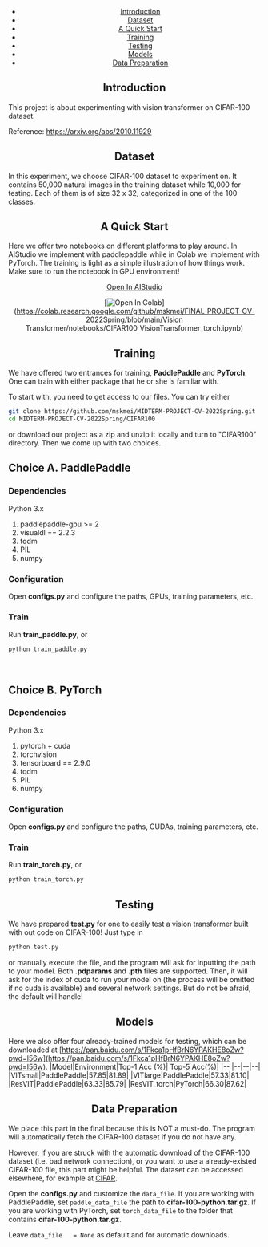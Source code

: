 - [<div align="center">Introduction</div>](#-div-align--center--introduction--div-)
- [<div align="center">Dataset</div>](#-div-align--center--dataset--div-)
- [<div align="center">A Quick Start</div>](#-div-align--center--a-quick-start--div-)
- [<div align="center">Training</div>](#-div-align--center--training--div-)
- [<div align="center">Testing</div>](#-div-align--center--testing--div-)
- [<div align="center">Models</div>](#-div-align--center--models--div-)
- [<div align="center">Data Preparation</div>](#-div-align--center--data-preparation--div-)


## <div align="center">Introduction</div>
This project is about experimenting with vision transformer on CIFAR-100 dataset. 

Reference: https://arxiv.org/abs/2010.11929

## <div align="center">Dataset</div>
In this experiment, we choose CIFAR-100 dataset to experiment on. It contains 50,000 natural images in the training dataset while 10,000 for testing. Each of them is of size 32 x 32, categorized in one of the 100 classes.

## <div align="center">A Quick Start</div>
Here we offer two notebooks on different platforms to play around. In AIStudio we implement with paddlepaddle while in Colab we implement with PyTorch. The training is light as a simple illustration of how things work. Make sure to run the notebook in GPU environment!
<div align="center">
 
[Open In AIStudio](https://aistudio.baidu.com/aistudio/projectdetail/4025759?contributionType=1&shared=1)
 
[![Open In Colab](https://colab.research.google.com/assets/colab-badge.svg)](https://colab.research.google.com/github/mskmei/FINAL-PROJECT-CV-2022Spring/blob/main/Vision Transformer/notebooks/CIFAR100_VisionTransformer_torch.ipynb)</div>
 
  
## <div align="center">Training</div>
We have offered two entrances for training, **PaddlePaddle** and **PyTorch**. One can train with either package that he or she is familiar with. 
  
To start with, you need to get access to our files. You can try either

```bash
git clone https://github.com/mskmei/MIDTERM-PROJECT-CV-2022Spring.git
cd MIDTERM-PROJECT-CV-2022Spring/CIFAR100
```
or download our project as a zip and unzip it locally and turn to "CIFAR100" directory. Then we come up with two choices.
 
 <h2>Choice A. PaddlePaddle</h2>
<h3>Dependencies</h3>
 
Python 3.x
 
1. paddlepaddle-gpu >= 2
2. visualdl == 2.2.3
3. tqdm
4. PIL
5. numpy
 
 <h3>Configuration</h3>
 
 Open **configs.py** and configure the paths, GPUs, training parameters, etc.
 
 <h3>Train</h3>
 
Run **train_paddle.py**, or
 
 ```bash
python train_paddle.py
 ```
 
 <br>
 
 <h2>Choice B. PyTorch</h2>
 <h3>Dependencies </h3>
 
Python 3.x
 
1. pytorch + cuda
2. torchvision
3. tensorboard == 2.9.0
4. tqdm
5. PIL
6. numpy 
 
 <h3>Configuration</h3>
 
 Open **configs.py** and configure the paths, CUDAs, training parameters, etc.
 
 <h3>Train</h3>
 
Run **train_torch.py**, or
 
 ```bash
python train_torch.py
 ```
 
## <div align="center">Testing</div>
We have prepared **test.py** for one to easily test a vision transformer built with out code on CIFAR-100! Just type in 

```bash
python test.py
 ```
 
or manually execute the file, and the program will ask for inputting the path to your model. Both **.pdparams** and **.pth** files are supported. Then, it will ask for the index of cuda to run your model on (the process will be omitted if no cuda is available) and several network settings. But do not be afraid, the default will handle!
 
 ## <div align="center">Models</div>
 
 Here we also offer four already-trained models for testing, which can be downloaded at 
 [https://pan.baidu.com/s/1Fkca1pHfBrN6YPAKHE8oZw?pwd=l56w](https://pan.baidu.com/s/1Fkca1pHfBrN6YPAKHE8oZw?pwd=l56w). 
 |Model|Environment|Top-1 Acc (%)| Top-5 Acc(%)|
 |-- |--|--|--|
 |VITsmall|PaddlePaddle|57.85|81.89|
 |VITlarge|PaddlePaddle|57.33|81.10|
 |ResVIT|PaddlePaddle|63.33|85.79|
 |ResVIT_torch|PyTorch|66.30|87.62|
 
## <div align="center">Data Preparation</div>

We place this part in the final because this is NOT a must-do. The program will automatically fetch the CIFAR-100 dataset if you do not have any.
 
However,  if you are struck with the automatic download of the CIFAR-100 dataset (i.e. bad network connection), or you want to use a already-existed CIFAR-100 file,  this part might be helpful. The dataset can be accessed elsewhere, for example at [CIFAR](http://www.cs.toronto.edu/~kriz/cifar-100-python.tar.gz).
 
Open the **configs.py** and customize the ``data_file``. If you are working with PaddlePaddle, set `paddle_data_file` the path to **cifar-100-python.tar.gz**. If you are working with PyTorch, set `torch_data_file` to the folder that contains **cifar-100-python.tar.gz**.
 
 Leave `data_file   = None` as default and for automatic downloads.
